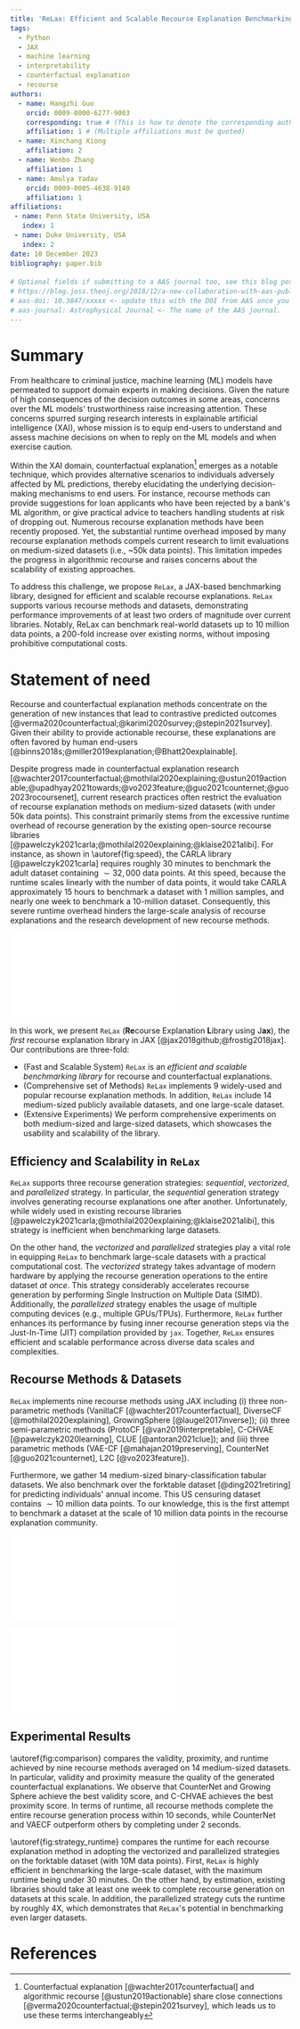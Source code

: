 ```yaml
---
title: 'ReLax: Efficient and Scalable Recourse Explanation Benchmarking using JAX'
tags:
  - Python
  - JAX
  - machine learning
  - interpretability
  - counterfactual explanation
  - recourse
authors:
  - name: Hangzhi Guo
    orcid: 0009-0000-6277-9003
    corresponding: true # (This is how to denote the corresponding author)
    affiliation: 1 # (Multiple affiliations must be quoted)
  - name: Xinchang Xiong
    affiliation: 2
  - name: Wenbo Zhang
    affiliation: 1
  - name: Amulya Yadav
    orcid: 0009-0005-4638-9140
    affiliation: 1
affiliations:
 - name: Penn State University, USA
   index: 1
 - name: Duke University, USA
   index: 2
date: 10 December 2023
bibliography: paper.bib

# Optional fields if submitting to a AAS journal too, see this blog post:
# https://blog.joss.theoj.org/2018/12/a-new-collaboration-with-aas-publishing
# aas-doi: 10.3847/xxxxx <- update this with the DOI from AAS once you know it.
# aas-journal: Astrophysical Journal <- The name of the AAS journal.
---
```


# Summary

From healthcare to criminal justice, machine learning (ML) models have permeated to support domain experts in making decisions. Given the nature of high consequences of the decision outcomes in some areas, concerns over the ML models' trustworthiness raise increasing attention. These concerns spurred surging research interests in explainable artificial intelligence (XAI), whose mission is to equip end-users to understand and assess machine decisions on when to reply on the ML models and when exercise caution. 

Within the XAI domain, counterfactual explanation[^1] emerges as a notable technique, which provides alternative scenarios to individuals adversely affected by ML predictions, thereby elucidating the underlying decision-making mechanisms to end users.
For instance, recourse methods can provide suggestions for loan applicants who have been rejected by a bank's ML algorithm, or give practical advice to teachers handling students at risk of dropping out.
Numerous recourse explanation methods have been recently proposed.
Yet, the substantial runtime overhead imposed by many recourse explanation methods compels current research to limit evaluations on medium-sized datasets (i.e., ~50k data points).
This limitation impedes the progress in algorithmic recourse and raises concerns about the scalability of existing approaches. 

[^1]: Counterfactual explanation [@wachter2017counterfactual] and algorithmic recourse [@ustun2019actionable] share close connections [@verma2020counterfactual;@stepin2021survey], which leads us to use these terms interchangeably


To address this challenge, we propose `ReLax`, a JAX-based benchmarking library, designed for efficient and scalable recourse explanations. `ReLax` supports various recourse methods and datasets, demonstrating performance improvements of at least two orders of magnitude over current libraries.
Notably, ReLax can benchmark real-world datasets up to 10 million data points, a 200-fold increase over existing norms, without imposing prohibitive computational costs.



# Statement of need


Recourse and counterfactual explanation methods concentrate on the generation of new instances that lead to contrastive predicted outcomes [@verma2020counterfactual;@karimi2020survey;@stepin2021survey]. Given their ability to provide actionable recourse, these explanations are often favored by human end-users [@binns2018s;@miller2019explanation;@Bhatt20explainable].


Despite progress made in counterfactual explanation research [@wachter2017counterfactual;@mothilal2020explaining;@ustun2019actionable;@upadhyay2021towards;@vo2023feature;@guo2021counternet;@guo2023rocoursenet], current research practices often restrict the evaluation of recourse explanation methods on medium-sized datasets (with under 50k data points). 
This constraint primarily stems from the excessive runtime overhead of recourse generation by the existing open-source recourse libraries [@pawelczyk2021carla;@mothilal2020explaining;@klaise2021alibi].
For instance, as shown in \autoref{fig:speed}, the CARLA library [@pawelczyk2021carla] requires roughly 30 minutes to benchmark the adult dataset containing $\sim32,000$ data points. 
At this speed, because the runtime scales linearly with the number of data points, it would take CARLA approximately 15 hours to benchmark a dataset with 1 million samples, and nearly one week to benchmark a 10-million dataset.
Consequently, this severe runtime overhead hinders the large-scale analysis of recourse explanations and the research development of new recourse methods.

![\label{fig:speed}Runtime comparison of the *adult* dataset between `ReLax` and three open-source recourse librarires (CARLA [@pawelczyk2021carla], DiCE [@mothilal2020explaining], and alibi [@klaise2021alibi].](./figs/speed-compare.pdf)


In this work, we present `ReLax` (**Re**course Explanation **L**ibrary using J**ax**), the *first* recourse explanation library in JAX [@jax2018github;@frostig2018jax]. Our contributions are three-fold:

* (Fast and Scalable System) `ReLax` is an *efficient and scalable benchmarking library* for recourse and counterfactual explanations.
* (Comprehensive set of Methods) `ReLax` implements 9 widely-used and popular recourse explanation methods. In addition, `ReLax` include 14 medium-sized publicly available datasets, and one large-scale dataset.
* (Extensive Experiments) We perform comprehensive experiments on both medium-sized and large-sized datasets, which showcases the usability and scalability of the library.


## Efficiency and Scalability in `ReLax`


`ReLax` supports three recourse generation strategies: *sequential*, *vectorized*, and *parallelized* strategy. 
In particular, the *sequential* generation strategy involves generating recourse explanations one after another. Unfortunately, while widely used in existing recourse libraries [@pawelczyk2021carla;@mothilal2020explaining;@klaise2021alibi], this strategy is inefficient when benchmarking large datasets.


On the other hand, the *vectorized* and *parallelized* strategies play a vital role in equipping `ReLax` to benchmark large-scale datasets with a practical computational cost. The *vectorized* strategy takes advantage of modern hardware by applying the recourse generation operations to the entire dataset *at once*. This strategy considerably accelerates recourse generation by performing  Single Instruction on Multiple Data (SIMD). Additionally, the *parallelized* strategy enables the usage of multiple computing devices (e.g., multiple GPUs/TPUs). Furthermore, `ReLax` further enhances its performance by fusing inner recourse generation steps via the Just-In-Time (JIT) compilation provided by `jax`. Together, `ReLax` ensures efficient and scalable performance across diverse data scales and complexities.



## Recourse Methods & Datasets


`ReLax` implements nine recourse methods using JAX including (i) three non-parametric methods (VanillaCF [@wachter2017counterfactual], DiverseCF [@mothilal2020explaining], GrowingSphere [@laugel2017inverse]); (ii) three semi-parametric methods (ProtoCF [@van2019interpretable], C-CHVAE [@pawelczyk2020learning], CLUE [@antoran2021clue]); and (iii) three parametric methods (VAE-CF [@mahajan2019preserving], CounterNet [@guo2021counternet], L2C [@vo2023feature]).


Furthermore, we gather 14 medium-sized binary-classification tabular datasets. We also benchmark over the forktable dataset [@ding2021retiring] for predicting individuals' annual income. This US censuring dataset contains $\sim 10$ million data points.
To our knowledge, this is the first attempt to benchmark a dataset at the scale of 10 million data points in the recourse explanation community.


![\label{fig:comparison}Comparison of recourse method performance across 14 medium-sized datasets. It is desirable to achieve *high* validity, *low* proximity, and *low* runtime.](./figs/results.pdf)

![\label{fig:strategy_runtime}Runtime comparison of different recourse generation strategies on the forktable dataset.](./figs/strategy_compare.pdf)

## Experimental Results

\autoref{fig:comparison} compares the validity, proximity, and runtime achieved by nine recourse methods averaged on 14 medium-sized datasets. In particular, validity and proximity measure the quality of the generated counterfactual explanations. We observe that CounterNet and Growing Sphere achieve the best validity score, and C-CHVAE achieves the best proximity score. 
In terms of runtime, all recourse methods complete the entire recourse generation process within 10 seconds, while CounterNet and VAECF outperform others by completing under 2 seconds.  


\autoref{fig:strategy_runtime} compares the runtime for each recourse explanation method in adopting the vectorized and parallelized strategies on the forktable dataset (with 10M data points). First, `ReLax` is highly efficient in benchmarking the large-scale dataset, with the maximum runtime being under 30 minutes. 
On the other hand, by estimation, existing libraries should take at least one week to complete recourse generation on datasets at this scale.
In addition, the parallelized strategy cuts the runtime by roughly 4X, which demonstrates that `ReLax`'s potential in benchmarking even larger datasets.

# References
